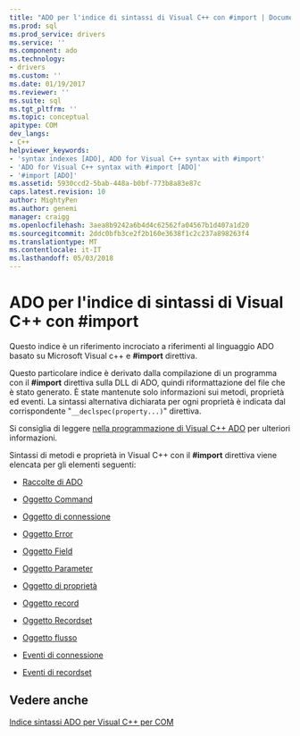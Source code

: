 ```yaml
---
title: "ADO per l'indice di sintassi di Visual C++ con #import | Documenti Microsoft"
ms.prod: sql
ms.prod_service: drivers
ms.service: ''
ms.component: ado
ms.technology:
- drivers
ms.custom: ''
ms.date: 01/19/2017
ms.reviewer: ''
ms.suite: sql
ms.tgt_pltfrm: ''
ms.topic: conceptual
apitype: COM
dev_langs:
- C++
helpviewer_keywords:
- 'syntax indexes [ADO], ADO for Visual C++ syntax with #import'
- 'ADO for Visual C++ syntax with #import [ADO]'
- '#import [ADO]'
ms.assetid: 5930ccd2-5bab-448a-b0bf-773b8a83e87c
caps.latest.revision: 10
author: MightyPen
ms.author: genemi
manager: craigg
ms.openlocfilehash: 3aea8b9242a6b4d4c62562fa04567b1d407a1d20
ms.sourcegitcommit: 2ddc0bfb3ce2f2b160e3638f1c2c237a898263f4
ms.translationtype: MT
ms.contentlocale: it-IT
ms.lasthandoff: 05/03/2018
---
```

# <a name="ado-for-visual-c-syntax-index-with-import"></a>ADO per l'indice di sintassi di Visual C++ con #import
Questo indice è un riferimento incrociato a riferimenti al linguaggio ADO basato su Microsoft Visual c++ e **#import** direttiva.  
  
 Questo particolare indice è derivato dalla compilazione di un programma con il **#import** direttiva sulla DLL di ADO, quindi riformattazione del file che è stato generato. È state mantenute solo informazioni sui metodi, proprietà ed eventi. La sintassi alternativa dichiarata per ogni proprietà è indicata dal corrispondente "`__declspec(property...)`" direttiva.  
  
 Si consiglia di leggere [nella programmazione di Visual C++ ADO](../../../ado/guide/appendixes/visual-c-ado-programming.md) per ulteriori informazioni.  
  
 Sintassi di metodi e proprietà in Visual C++ con il **#import** direttiva viene elencata per gli elementi seguenti:  
  
-   [Raccolte di ADO](../../../ado/reference/ado-api/collections-visual-c-syntax-index-with-sharpimport.md)  
  
-   [Oggetto Command](../../../ado/reference/ado-api/command-visual-c-syntax-index-with-sharpimport.md)  
  
-   [Oggetto di connessione](../../../ado/reference/ado-api/connection-visual-c-syntax-index-with-sharpimport.md)  
  
-   [Oggetto Error](../../../ado/reference/ado-api/error-visual-c-syntax-index-with-sharpimport.md)  
  
-   [Oggetto Field](../../../ado/reference/ado-api/field-visual-c-syntax-index-with-sharpimport.md)  
  
-   [Oggetto Parameter](../../../ado/reference/ado-api/parameter-visual-c-syntax-index-with-sharpimport.md)  
  
-   [Oggetto di proprietà](../../../ado/reference/ado-api/property-visual-c-syntax-index-with-sharpimport.md)  
  
-   [Oggetto record](../../../ado/reference/ado-api/record-visual-c-syntax-index-with-sharpimport.md)  
  
-   [Oggetto Recordset](../../../ado/reference/ado-api/recordset-visual-c-syntax-index-with-sharpimport.md)  
  
-   [Oggetto flusso](../../../ado/reference/ado-api/stream-visual-c-syntax-index-with-sharpimport.md)  
  
-   [Eventi di connessione](../../../ado/reference/ado-api/connectionevents-visual-c-syntax-index-with-sharpimport.md)  
  
-   [Eventi di recordset](../../../ado/reference/ado-api/recordsetevents-visual-c-syntax-index-with-sharpimport.md)  
  
## <a name="see-also"></a>Vedere anche  
 [Indice sintassi ADO per Visual C++ per COM](../../../ado/reference/ado-api/ado-for-visual-c-syntax-index-for-com.md)
